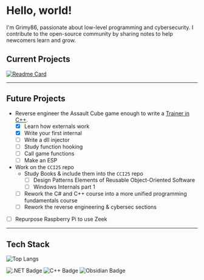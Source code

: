 # Hello, world!
I'm Grimy86, passionate about low-level programming and cybersecurity. I contribute to the open-source community by sharing notes to help newcomers learn and grow.

## Current Projects
[![Readme Card](https://github-readme-stats.vercel.app/api/pin/?username=grimy86&repo=grimy86.github.io&theme=transparent)](https://github.com/grimy86/grimy86.github.io)

---

## Future Projects
- Reverse engineer the Assault Cube game enough to write a [Trainer in C++](https://github.com/grimy86/AssaultCubeTrainer).
  - [X] Learn how externals work
  - [X] Write your first internal
  - [ ] Write a dll injector
  - [ ] Study function hooking
  - [ ] Call game functions
  - [ ] Make an ESP
- Work on the `CCI25` repo
  - Study Books & include them into the `CCI25` repo
    - [ ] Design Patterns Elements of Reusable Object-Oriented Software
    - [ ] Windows Internals part 1
  - [ ] Rework the C# and C++ course into a more unified programming fundamentals course
  - [ ] Rework the reverse engineering & cybersec sections 
- [ ] Repurpose Raspberry Pi to use Zeek

---

## Tech Stack

<!-- https://badges.pages.dev/ -->
![Top Langs](https://github-readme-stats.vercel.app/api/top-langs/?username=grimy86&layout=donut&langs_count=6&theme=transparent&hide_title=true&size_weight=0.5&count_weight=0.5&hide=HTML,Css,JavaScript,Ruby)

![.NET Badge](https://img.shields.io/badge/.NET-512BD4?logo=dotnet&logoColor=fff&style=flat-square)
![C++ Badge](https://img.shields.io/badge/C%2B%2B-00599C?logo=cplusplus&logoColor=fff&style=flat-square)
![Obsidian Badge](https://img.shields.io/badge/Obsidian-7C3AED?logo=obsidian&logoColor=fff&style=flat-square)
